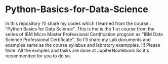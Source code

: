 # Python-Basics-for-Data-Science
In this repository I'll share my codes which I learned from the course : "Python Basics for Data Science". This is the is the 1-st course from the series of IBM Micro Master Professional Certification program as "IBM Data Science Professional Certificate".
So I'll share my Lab documents and examples same as the course syllabus and labratory exampples. 
!!!
Please Note: 
All the exmples and tasks are done at JupiterNootebook
So it's recommended for you to do so. 
